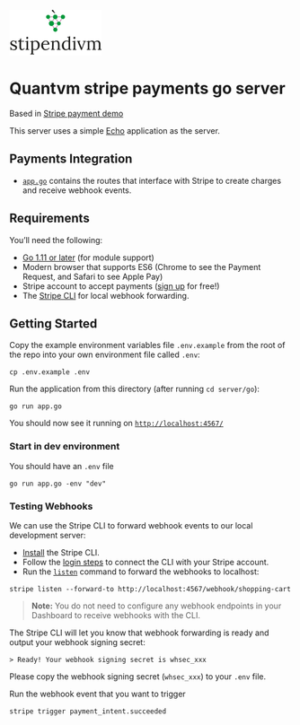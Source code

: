 ![logo](./README/logo.png)


# Quantvm stripe payments go server

Based in [Stripe payment demo](https://github.com/stripe/stripe-payments-demo/tree/master/server/go)

This server uses a simple [Echo](https://echo.labstack.com/) application as the server.

## Payments Integration

- [`app.go`](app.go) contains the routes that interface with Stripe to create charges and receive webhook events.

## Requirements

You’ll need the following:

- [Go 1.11 or later](https://golang.org/doc/install) (for module support)
- Modern browser that supports ES6 (Chrome to see the Payment Request, and Safari to see Apple Pay)
- Stripe account to accept payments ([sign up](https://dashboard.stripe.com/register) for free!)
- The [Stripe CLI](https://github.com/stripe/stripe-cli) for local webhook forwarding.

## Getting Started

Copy the example environment variables file `.env.example` from the root of the repo into your own environment file called `.env`:

```
cp .env.example .env
```

Run the application from this directory (after running `cd server/go`):

```
go run app.go
```

You should now see it running on [`http://localhost:4567/`](http://localhost:4567/)

### Start in dev environment

You should have an `.env` file

```
go run app.go -env "dev"
```

### Testing Webhooks

We can use the Stripe CLI to forward webhook events to our local development server:

- [Install](https://github.com/stripe/stripe-cli#installation) the Stripe CLI.
- Follow the [login steps](https://github.com/stripe/stripe-cli#login) to connect the CLI with your Stripe account.
- Run the [`listen`](https://github.com/stripe/stripe-cli#listen) command to forward the webhooks to localhost:

```
stripe listen --forward-to http://localhost:4567/webhook/shopping-cart
```

> **Note:** You do not need to configure any webhook endpoints in your Dashboard to receive webhooks with the CLI.

The Stripe CLI will let you know that webhook forwarding is ready and output your webhook signing secret:

    > Ready! Your webhook signing secret is whsec_xxx

Please copy the webhook signing secret (`whsec_xxx`) to your `.env` file.

Run the webhook event that you want to trigger

```
stripe trigger payment_intent.succeeded
```
